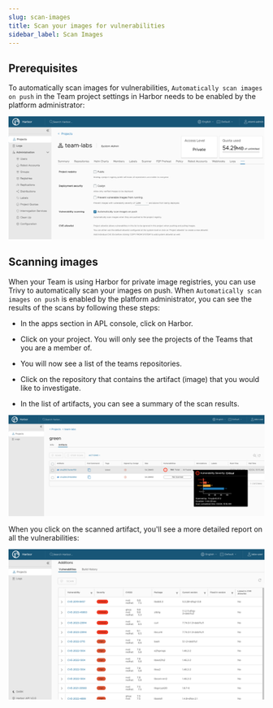 ```yaml
---
slug: scan-images
title: Scan your images for vulnerabilities
sidebar_label: Scan Images
---
```


## Prerequisites

To automatically scan images for vulnerabilities, `Automatically scan images on push` in the Team project settings in Harbor needs to be enabled by the platform administrator:

![image vulnerabilities](../../img/harbor-config.png)

## Scanning images

When your Team is using Harbor for private image registries, you can use Trivy to automatically scan your images on push. When `Automatically scan images on push` is enabled by the platform administrator, you can see the results of the scans by following these steps:

- In the apps section in APL console, click on Harbor.

- Click on your project. You will only see the projects of the Teams that you are a member of.

- You will now see a list of the teams repositories.

- Click on the repository that contains the artifact (image) that you would like to investigate.

- In the list of artifacts, you can see a summary of the scan results.

![kubecfg](../../img/trivy-scan-sum.png)

When you click on the scanned artifact, you'll see a more detailed report on all the vulnerabilities:

![kubecfg](../../img/trivy-scan-details.png)